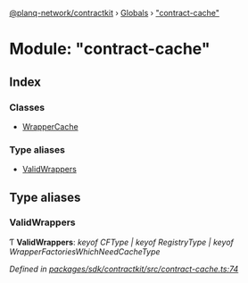 [@planq-network/contractkit](../README.md) › [Globals](../globals.md) › ["contract-cache"](_contract_cache_.md)

# Module: "contract-cache"

## Index

### Classes

* [WrapperCache](../classes/_contract_cache_.wrappercache.md)

### Type aliases

* [ValidWrappers](_contract_cache_.md#validwrappers)

## Type aliases

###  ValidWrappers

Ƭ **ValidWrappers**: *keyof CFType | keyof RegistryType | keyof WrapperFactoriesWhichNeedCacheType*

*Defined in [packages/sdk/contractkit/src/contract-cache.ts:74](https://github.com/planq-network/planq-sdk/blob/master/packages/sdk/contractkit/src/contract-cache.ts#L74)*
